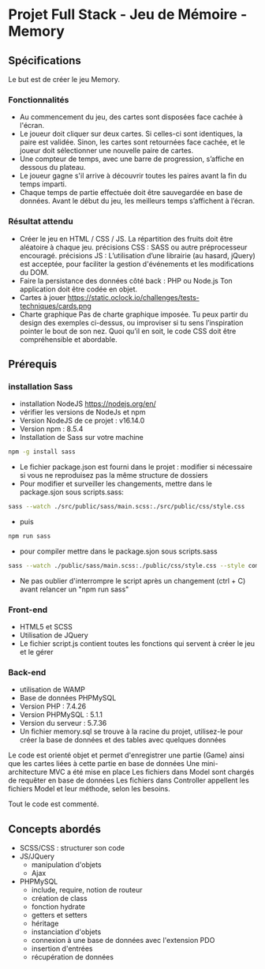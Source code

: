 # Projet Full Stack - Jeu de Mémoire - Memory

## Spécifications
Le but est de créer le jeu Memory.
### Fonctionnalités
  - Au commencement du jeu, des cartes sont disposées face cachée à l'écran.
  - Le joueur doit cliquer sur deux cartes. Si celles-ci sont identiques, la paire est validée. Sinon, les cartes sont retournées face cachée, et le joueur doit sélectionner une nouvelle paire de cartes.
  - Une compteur de temps, avec une barre de progression, s’affiche en dessous du plateau.
  - Le joueur gagne s'il arrive à découvrir toutes les paires avant la fin du temps imparti.
  - Chaque temps de partie effectuée doit être sauvegardée en base de données.
    Avant le début du jeu, les meilleurs temps s’affichent à l’écran.

### Résultat attendu
  - Créer le jeu en HTML / CSS / JS.
    La répartition des fruits doit être aléatoire à chaque jeu.
    précisions CSS : SASS ou autre préprocesseur encouragé.
    précisions JS : L’utilisation d’une librairie (au hasard, jQuery) est acceptée, pour faciliter la gestion d'événements et les modifications du DOM.
  - Faire la persistance des données côté back : PHP ou Node.js
    Ton application doit être codée en objet.
  - Cartes à jouer
  https://static.oclock.io/challenges/tests-techniques/cards.png
  - Charte graphique
  Pas de charte graphique imposée. Tu peux partir du design des exemples ci-dessus, ou improviser si tu sens l’inspiration pointer le bout de son nez. Quoi qu’il en  soit, le code CSS doit être compréhensible et abordable.

## Prérequis

### installation Sass
- installation NodeJS https://nodejs.org/en/
- vérifier les versions de NodeJs et npm
- Version NodeJS de ce projet : v16.14.0
- Version npm : 8.5.4
- Installation de Sass sur votre machine
```bash
npm -g install sass
````
- Le fichier package.json est fourni dans le projet : modifier si nécessaire si vous ne reproduisez pas la même structure de dossiers
- Pour modifier et surveiller les changements, mettre dans le package.sjon sous scripts.sass:
```bash
sass --watch ./src/public/sass/main.scss:./src/public/css/style.css
````
- puis 
```bash
npm run sass
````
- pour compiler mettre dans le package.sjon sous scripts.sass
```bash
sass --watch ./public/sass/main.scss:./public/css/style.css --style compressed
````
- Ne pas oublier d'interrompre le script après un changement (ctrl + C) avant relancer un "npm run sass"

### Front-end
- HTML5 et SCSS
- Utilisation de JQuery
- Le fichier script.js contient toutes les fonctions qui servent à créer le jeu et le gérer

### Back-end
- utilisation de WAMP
- Base de données PHPMySQL
- Version PHP : 7.4.26
- Version PHPMySQL : 5.1.1
- Version du serveur : 5.7.36
- Un fichier memory.sql se trouve à la racine du projet, utilisez-le pour créer la base de données et des tables avec quelques données

Le code est orienté objet et permet d'enregistrer une partie (Game) ainsi que les cartes liées à cette partie en base de données
Une mini-architecture MVC a été mise en place
Les fichiers dans Model sont chargés de requêter en base de données
Les fichiers dans Controller appellent les fichiers Model et leur méthode, selon les besoins.

Tout le code est commenté.

## Concepts abordés
- SCSS/CSS : structurer son code
- JS/JQuery
  - manipulation d'objets
  - Ajax
- PHPMySQL
  - include, require, notion de routeur  
  - création de class
  - fonction hydrate
  - getters et setters
  - héritage
  - instanciation d'objets
  - connexion à une base de données avec l'extension PDO
  - insertion d'entrées
  - récupération de données
